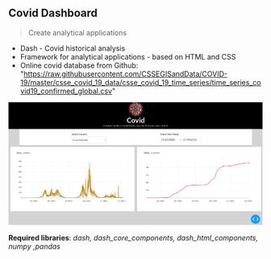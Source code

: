 ## Covid Dashboard 

> Create analytical applications

- Dash - Covid historical analysis
- Framework for analytical applications - based on HTML and CSS
- Online covid database from Github: "https://raw.githubusercontent.com/CSSEGISandData/COVID-19/master/csse_covid_19_data/csse_covid_19_time_series/time_series_covid19_confirmed_global.csv"

![Image Detection](img1.png)

**Required libraries**: *dash, dash_core_components, dash_html_components, numpy ,pandas*



